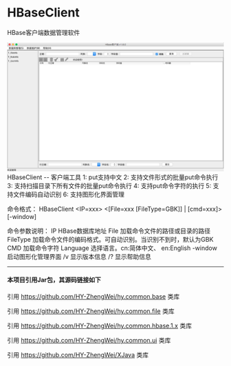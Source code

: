 # HBaseClient
HBase客户端数据管理软件


![image](images/HBaseClient_Main.png)
HBaseClient -- 客户端工具
	1: put支持中文
	2: 支持文件形式的批量put命令执行
	3: 支持扫描目录下所有文件的批量put命令执行
	4: 支持put命令字符的执行
	5: 支持文件编码自动识别
	6: 支持图形化界面管理

命令格式：
	HBaseClient <IP=xxx> <[File=xxx [FileType=GBK]] | [cmd=xxx]> [-window]

命令参数说明：
	IP         HBase数据库地址
	File       加载命令文件的路径或目录的路径
	FileType   加载命令文件的编码格式。可自动识别。当识别不到时，默认为GBK
	CMD        加载命令字符
	Language   选择语言。cn:简体中文、 en:English
	-window    启动图形化管理界面
	/v         显示版本信息
	/?         显示帮助信息


---
#### 本项目引用Jar包，其源码链接如下
引用 https://github.com/HY-ZhengWei/hy.common.base 类库

引用 https://github.com/HY-ZhengWei/hy.common.file 类库

引用 https://github.com/HY-ZhengWei/hy.common.hbase.1.x 类库

引用 https://github.com/HY-ZhengWei/hy.common.ui 类库

引用 https://github.com/HY-ZhengWei/XJava 类库